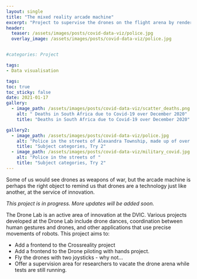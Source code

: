 ```yaml
---
layout: single
title: "The mixed reality arcade machine"
excerpt: "Project to supervise the drones on the flight arena by rendering them in an arcade video game."
header:
  teaser: /assets/images/posts/covid-data-viz/police.jpg
  overlay_image: /assets/images/posts/covid-data-viz/police.jpg


#categories: Project

tags:
- Data visualisation

tags:
toc: true
toc_sticky: false
date: 2021-01-17
gallery:
  - image_path: /assets/images/posts/covid-data-viz/scatter_deaths.png
    alt: " Deaths in South Africa due to Covid-19 over December 2020"
    title: "Deaths in South Africa due to Covid-19 over December 2020"

gallery2:
  - image_path: /assets/images/posts/covid-data-viz/police.jpg
    alt: "Police in the streets of Alexandra Township, made up of over 20000 informal dwellings."
    title: "Subject categories, Try 2"
  - image_path: /assets/images/posts/covid-data-viz/military_covid.jpg
    alt: "Police in the streets of "
    title: "Subject categories, Try 2"
---
```

Some of us would see drones as weapons of war, but the arcade machine is perhaps the right object to remind us that drones are a technology just like another, at the service of innovation.

*This project is in progress. More updates will be added soon.*

The Drone Lab is an active area of innovation at the DVIC. Various projects developed at the Drone Lab include drone dances, coordination between human gestures and drones, and other applications that use precise movements of robots. This project aims to:

- Add a frontend to the Crossreality project
- Add a frontend to the Drone piloting with hands project.
- Fly the drones with two joysticks - why not...
- Offer a supervision area for researchers to vacate the drone arena while tests are still running.
